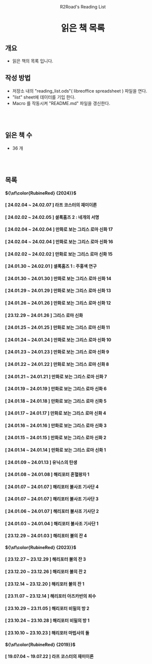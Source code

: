 <div align=center>R2Road's Reading List</div>
<h1 align=center>
읽은 책 목록
</h1>



## 개요
* 읽은 책의 목록 입니다.



## 작성 방법
* 저장소 내의 "reading_list.ods"( libreoffice spreadsheet ) 파일을 연다.
* "list" sheet에 데이터를 기입 한다.
* Macro 를 작동시켜 "README.md" 파일을 갱신한다.



<br><br>
## 읽은 책 수
* 36 개



<br/><br/>
## 목록

#### ${\sf\color{RubineRed} {2024}}$
#### [ 24.02.04 ~ 24.02.07 ] 라프 코스터의 재미이론
#### [ 24.02.02 ~ 24.02.05 ] 셜록홈즈 2 : 네개의 서명
#### [ 24.02.04 ~ 24.02.04 ] 만화로 보는 그리스 로마 신화 17
#### [ 24.02.04 ~ 24.02.04 ] 만화로 보는 그리스 로마 신화 16
#### [ 24.02.02 ~ 24.02.02 ] 만화로 보는 그리스 로마 신화 15
#### [ 24.01.30 ~ 24.02.01 ] 셜록홈즈 1 : 주홍색 연구
#### [ 24.01.30 ~ 24.01.30 ] 만화로 보는 그리스 로마 신화 14
#### [ 24.01.29 ~ 24.01.29 ] 만화로 보는 그리스 로마 신화 13
#### [ 24.01.26 ~ 24.01.26 ] 만화로 보는 그리스 로마 신화 12
#### [ 23.12.29 ~ 24.01.26 ] 그리스 로마 신화
#### [ 24.01.25 ~ 24.01.25 ] 만화로 보는 그리스 로마 신화 11
#### [ 24.01.24 ~ 24.01.24 ] 만화로 보는 그리스 로마 신화 10
#### [ 24.01.23 ~ 24.01.23 ] 만화로 보는 그리스 로마 신화 9
#### [ 24.01.22 ~ 24.01.22 ] 만화로 보는 그리스 로마 신화 8
#### [ 24.01.21 ~ 24.01.21 ] 만화로 보는 그리스 로마 신화 7
#### [ 24.01.19 ~ 24.01.19 ] 만화로 보는 그리스 로마 신화 6
#### [ 24.01.18 ~ 24.01.18 ] 만화로 보는 그리스 로마 신화 5
#### [ 24.01.17 ~ 24.01.17 ] 만화로 보는 그리스 로마 신화 4
#### [ 24.01.16 ~ 24.01.16 ] 만화로 보는 그리스 로마 신화 3
#### [ 24.01.15 ~ 24.01.15 ] 만화로 보는 그리스 로마 신화 2
#### [ 24.01.14 ~ 24.01.14 ] 만화로 보는 그리스 로마 신화 1
#### [ 24.01.09 ~ 24.01.13 ] 유닉스의 탄생
#### [ 24.01.08 ~ 24.01.08 ] 해리포터 혼혈왕자 1
#### [ 24.01.07 ~ 24.01.07 ] 해리포터 불사조 기사단 4
#### [ 24.01.07 ~ 24.01.07 ] 해리포터 불사조 기사단 3
#### [ 24.01.06 ~ 24.01.07 ] 해리포터 불사조 기사단 2
#### [ 24.01.03 ~ 24.01.04 ] 해리포터 불사조 기사단 1
#### [ 23.12.29 ~ 24.01.03 ] 해리포터 불의 잔 4
#### ${\sf\color{RubineRed} {2023}}$
#### [ 23.12.27 ~ 23.12.29 ] 해리포터 불의 잔 3
#### [ 23.12.20 ~ 23.12.26 ] 해리포터 불의 잔 2
#### [ 23.12.14 ~ 23.12.20 ] 해리포터 불의 잔 1
#### [ 23.11.07 ~ 23.12.14 ] 해리포터 아즈카반의 죄수
#### [ 23.10.29 ~ 23.11.05 ] 해리포터 비밀의 방 2
#### [ 23.10.24 ~ 23.10.28 ] 해리포터 비밀의 방 1
#### [ 23.10.10 ~ 23.10.23 ] 해리포터 마법사의 돌
#### ${\sf\color{RubineRed} {2019}}$
#### [ 19.07.04 ~ 19.07.22 ] 라프 코스터의 재미이론